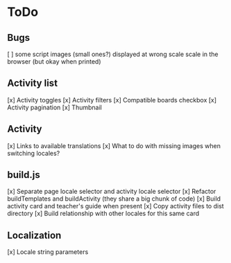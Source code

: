 # ToDo

## Bugs
[ ] some script images (small ones?) displayed at wrong scale scale in the browser (but okay when printed)

## Activity list
[x] Activity toggles
[x] Activity filters
[x] Compatible boards checkbox
[x] Activity pagination
[x] Thumbnail

## Activity
[x] Links to available translations
[x] What to do with missing images when switching locales?

## build.js
[x] Separate page locale selector and activity locale selector
[x] Refactor buildTemplates and buildActivity (they share a big chunk of code)
[x] Build activity card and teacher's guide when present
[x] Copy activity files to dist directory
[x] Build relationship with other locales for this same card

## Localization
[x] Locale string parameters

